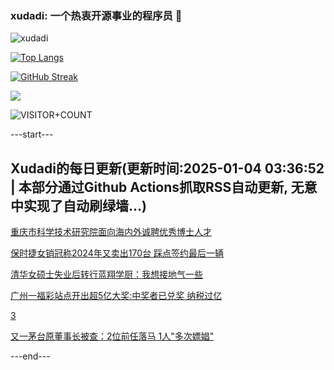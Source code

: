 ### xudadi: 一个热衷开源事业的程序员 👋

![xudadi](https://github-readme-stats-git-masterorgs-github-readme-stats-team.vercel.app/api?username=xudadi)

[![Top Langs](https://github-readme-stats.vercel.app/api/top-langs/?username=xudadi)](https://github.com/anuraghazra/github-readme-stats)

[![GitHub Streak](https://streak-stats.demolab.com?user=xudadi&locale=zh_Hans)](https://git.io/streak-stats)

![](https://raw.githubusercontent.com/xudadi/xudadi/main/assets/github-contribution-grid-snake.svg)

![VISITOR+COUNT](https://komarev.com/ghpvc/?username=xudadi&label=VISITOR+COUNT)


---start---

## Xudadi的每日更新(更新时间:2025-01-04 03:36:52 | 本部分通过Github Actions抓取RSS自动更新, 无意中实现了自动刷绿墙...)

[重庆市科学技术研究院面向海内外诚聘优秀博士人才](https://www.gongkaoleida.com/article/2254205)

[保时捷女销冠称2024年又卖出170台 踩点签约最后一辆](https://m.163.com/news/article/JL0RDQUO00019B3E.html)

[清华女硕士失业后转行蓝翔学厨：我想接地气一些](https://m.163.com/news/article/JL0N9E9700019K82.html)

[广州一福彩站点开出超5亿大奖:中奖者已兑奖 纳税过亿](https://m.163.com/news/article/JL0O16040534A4SC.html)

[3](https://m.163.com/touch/news/sub/domestic)

[又一茅台原董事长被查：2位前任落马 1人"多次嫖娼"](https://m.163.com/news/article/JL0N4CS50514BE2Q.html)

---end---
